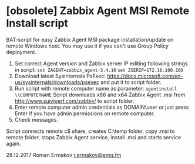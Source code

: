 # [obsolete] Zabbix Agent MSI Remote Install script

BAT-script for easy Zabbix Agent MSI package installation/update on remote Windows host. You may use it if you can't use Group Policy deployment.

1. Set correct Agent version and Zabbix server IP editing following strings in script:
`set ZAGENT=zabbix_agent-3.4.10`
`set ZSERIP=172.16.100.100`
2. Download latest Sysinternals PsExec: https://docs.microsoft.com/en-us/sysinternals/downloads/psexec and put it to script folder.
3. Run script with remote computer name as parameter:
`agentinstall \\COMPUTERNAME`
Script downloads x86 and x64 Zabbix Agent .msi from http://www.suiviperf.com/zabbix/ to script folder.
4. Enter remote computer admin credentials as DOMAIN\user or just press Enter if you have admin permissions on remote computer.
5. Check messages.

Script connects remote c$ share, creates C:\temp folder, copy .msi to remote folder, stops Zabbix Agent service, install .msi and starts service again.

28.12.2017 Roman Ermakov <r.ermakov@emg.fm>
